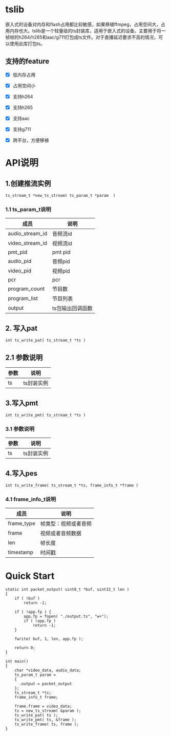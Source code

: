 # tslib
嵌入式的设备对内存和flash占用都比较敏感，如果移植ffmpeg，占用空间大，占用内存也大。tslib是一个轻量级的ts封装库，适用于嵌入式的设备。主要用于将一帧帧的h264/h265和aac/g711打包成ts文件。对于直播延迟要求不高的情况，可以使用此库打包ts。
## 支持的feature
- [x] 低内存占用
- [x] 占用空间小
- [x] 支持h264
- [x] 支持h265
- [x] 支持aac
- [x] 支持g711
- [x] 跨平台，方便移植


# API说明
## 1.创建推流实例
```
ts_stream_t *new_ts_stream( ts_param_t *param  )
```
### 1.1 ts_param_t说明

成员 | 说明 
---|---
audio_stream_id | 音频流id 
video_stream_id | 视频流id
pmt_pid | pmt pid 
audio_pid | 音频pid
video_pid | 视频pid
pcr | pcr
program_count | 节目数
program_list | 节目列表
output | ts包输出回调函数


## 2. 写入pat
```
int ts_write_pat( ts_stream_t *ts )
```
## 2.1 参数说明
参数 | 说明
---|---
ts | ts封装实例

## 3.写入pmt
```
int ts_write_pmt( ts_stream_t *ts )
```
### 3.1 参数说明
参数 | 说明
---|---
ts | ts封装实例

## 4.写入pes
```
int ts_write_frame( ts_stream_t *ts, frame_info_t *frame )
```
### 4.1 frame_info_t说明

成员 | 说明
---|---
frame_type | 帧类型：视频或者音频
frame | 视频或者音频数据
len | 帧长度
timestamp | 时间戳

# Quick Start

```
static int packet_output( uint8_t *buf, uint32_t len )
{
    if ( !buf )
        return -1;

    if ( !app.fp ) {
        app.fp = fopen( "./output.ts", "w+");
        if ( !app.fp )
            return -1;
    }

    fwrite( buf, 1, len, app.fp );

    return 0;
}

int main()
{
    char *video_data, audio_data;
    ts_param_t param = 
    {
      .output = packet_output
    };
    ts_stream_t *ts;
    frame_info_t frame;
    
    frame.frame = video_data;
    ts = new_ts_stream( &param );
    ts_write_pat( ts );
    ts_write_pmt( ts, &frame );
    ts_write_frame( ts, frame );
}
```
